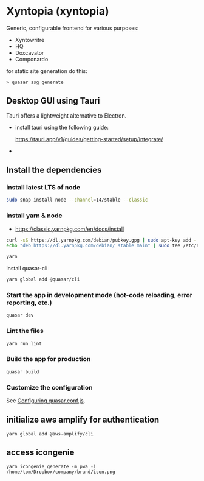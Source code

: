 # Xyntopia (xyntopia)

Generic, configurable frontend for various purposes:

- Xyntowritre
- HQ
- Doxcavator
- Componardo

for static site generation do this:

    > quasar ssg generate

## Desktop GUI using Tauri

Tauri offers a lightweight alternative to Electron.

- install tauri using the following guide:

    https://tauri.app/v1/guides/getting-started/setup/integrate/

- 


## Install the dependencies

### install latest LTS of node

```bash
sudo snap install node --channel=14/stable --classic
```

### install yarn & node

- https://classic.yarnpkg.com/en/docs/install

```bash
curl -sS https://dl.yarnpkg.com/debian/pubkey.gpg | sudo apt-key add -
echo "deb https://dl.yarnpkg.com/debian/ stable main" | sudo tee /etc/apt/sources.list.d/yarn.list
```

```bash
yarn
```

install quasar-cli

```bash
yarn global add @quasar/cli
```

### Start the app in development mode (hot-code reloading, error reporting, etc.)
```bash
quasar dev
```

### Lint the files
```bash
yarn run lint
```

### Build the app for production
```bash
quasar build
```

### Customize the configuration
See [Configuring quasar.conf.js](https://v2.quasar.dev/quasar-cli/quasar-conf-js).


## initialize aws amplify for authentication

    yarn global add @aws-amplify/cli

## access icongenie
    yarn icongenie generate -m pwa -i /home/tom/Dropbox/company/brand/icon.png
